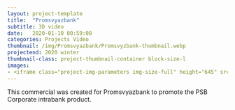 ```yaml
---
layout: project-template
title:  "Promsvyazbank"
subtitle: 3D video
date:   2020-01-10 00:59:00
categories: Projects Video
thumbnail: /img/Promsvyazbank/Promsvyzbank-thumbnail.webp
projectend: 2020 winter
thumbnail-class: project-thumbnail-container block-size-l
images:
- <iframe class="project-img-parameters img-size-full" height="645" src="https://www.youtube.com/embed/XQVZOQsLLJM" title="[PSB Corporate] corporate video [ no subs ]" frameborder="0" allow="accelerometer; autoplay; clipboard-write; encrypted-media; gyroscope; picture-in-picture" allowfullscreen></iframe>
---
```


This commercial was created for Promsvyazbank to promote the PSB Corporate intrabank product.